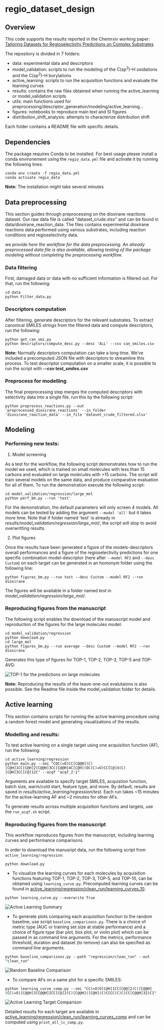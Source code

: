 # regio_dataset_design

## Overview
This code supports the results reported in the Chemrxiv working paper: [Tailoring Datasets for Regioselectivity Predictions on Complex Substrates](https://chemrxiv.org/engage/chemrxiv/article-details/670af7ffcec5d6c142f850d3)

The repository is divided in 7 folders:
 - data:                          experimental data and descriptors
 - model_validation:              scripts to run the modeling of the C(sp<sup>3</sup>)–H oxidations and the C(sp<sup>2</sup>)–H borylations
 - active_learning:               scripts to run the acquisition functions and evaluate the learning curves
 - results:                       contains the raw files obtained when running the active_learning or model_validation scripts
 - utils:                         main functions used for preprocessing/descriptor_generation/modeling/active_learning...
 - figures:                       notebooks to reproduce main text and SI figures
 - distribution_shift_analysis:   attempts to characterize distribution shift

Each folder contains a README file with specific details.

## Dependencies

The package requires Conda to be installed.
For best usage please install a conda environement using the ```regio_data.yml``` file and activate it by running the following lines:

```
conda env create -f regio_data.yml
conda activate regio_data
```

**Note:** The installation might take several minutes

## Data preprocessing

This section guides through preprocessing on the dioxirane reactions dataset.
Our raw data file is called "dataset_crude.xlsx" and can be found in data/dioxirane_reaction_data. The files contains experimental dioxirane reactions data performed using various substrates, including reaction conditions and regioselectivity data.

*we provide here the workflow for the data preprocessing. An already preprocessed data file is also available, allowing testing of the package modeling without completing the preprocessing workflow.* 

### Data filtering

First, damaged data or data with no sufficient information is filtered out. For that, run the following:
```
cd data
python Filter_data.py
```

### Descriptors computation
After filtering, generate descriptors for the relevant substrates. To extract canonical SMILES strings from the filtered data and compute descriptors, run the following:

```
python get_can_smi.py
python descriptors/compute_desc.py --desc 'ALL' --csv can_smiles.csv
```
**Note:** Normally descriptors computation can take a long time. We’ve included a precomputed JSON file with descriptors to streamline this process. To test descriptor computation on a smaller scale, it is possible to run the script with ***--csv test_smiles.csv***

### Preprocess for modelling
The final preprocessing step merges the computed descriptors with selectivity data into a single file. run this by the following script:
```
python preprocess_reactions.py --out 'preprocessed_dioxirane_reactions' --in_folder 'dioxirane_reaction_data' --in_file 'dataset_crude_filtered.xlsx'
```

## Modeling

### Performing new tests:

1. Model screening

As a test for the workflow, the following script demonstrates how to run the model we used, which is trained on small molecules with less than 15 carbons and evaluated on large molecules with >15 carbons. The script will train several models on the same data, and produce comparative evaluation for all of them. To run the demonstration execute the following script:
```
cd model_validation/regression/large_mol
python perf_bm.py --run 'test'
```
For the demonstration, the default parameters will only screen 4 models. All models can be tested by adding the argument ``--model 'all'`` but it takes more time. Note that if folder named 'test' is already in *results/model_validation/regression/large_mol/*, the script will stop to avoid overwritting results.

2. Plot figures
   
Once the results have been generated a figure of the models-descriptors overall performances and a figure of the regioselectivity predictions for one specific combination model-descriptor (here after ``--model RF2`` and ``--desc Custom``) on each target can be generated in an homonym folder using the following line:
```
python figures_bm.py --run test --desc Custom --model RF2 --rxn dioxirane 
```
The figures will be available in a folder named *test* in *model_validation/regression/large_mol/*. 

### Reproducing figures from the manuscript

The following script enables the download of the manuscript model and reproduction of the figures for the large molecules model:

```
cd model_validation/regression
python download.py
cd large_mol 
python figures_bm.py --run average --desc Custom --model RF2 --rxn dioxirane
```   

Generates this type of figures for TOP-1, TOP-2, TOP-3, TOP-5 and TOP-AVG:
       
![TOP-1 for the predictions on large molecules](model_validation/regression/large_mol/dioxirane/average/heatmap_TOP1.png)


**Note:** Reproducing the results of the leave-one-out evalutaions is also possible. See the Readme file inside the model_validation folder for details.


## Active learning

This section contains scripts for running the active learning procedure using a random forest model and generating visualizations of the results.

### Modelling and results:
   
To test active learning on a single target using one acquisition function (AF), run the following:

```
cd active_learning/regression
python main.py --smi "COC(=O)CC[C@@H](C)[C@H]1CC[C@H]2[C@@H]3CC[C@@H]4C[C@H](OC(C)=O)CC[C@]4(C)[C@H]3CC[C@]12C" --acqf "acqf_2-1"
```

Arguments are available to specify target SMILES, acquistion function, batch size, warm/cold start, feature type, and more. By default, results are saved in *results/active_learning/regression/test*. Each run takes ~15 minutes for the active-learning AF and ~2 minutes for other AFs.
         
To generate results across multiple acquisition functions and targets, use the ```run_acqf.sh``` script.

### Reproducing figures from the manuscript

This workflow reproduces figures from the manuscript, including learning curves and performance comparisons.

In order to download the manusript data, run the following script from ```active_learning/regression```:
```
python download.py
```
   
- To visualize the learning curves for each molecules by acquisition functions featuring TOP-1, TOP-2, TOP-3, TOP-5, and TOP-10, can be obtained using ```learning_curve.py```. Precomputed learning curves can be found in [active_learning/regression/clean_run/learning_curves_10](active_learning/regression/clean_run/learning_curves_10).

```
python learning_curve.py --overwrite True
```

![Active Learning Summary](active_learning/regression/clean_run/learning_curves_10/summary_5_CC(=O)O[C@H]1CC[C@@]2(C)[C@@H](CC(=O)[C@@H]3[C@@H]2CC[C@]2(C)[C@@H]([C@H](C)CCCC(C)C)CC[C@@H]32)C1.png) 
         
- To generate plots comparing each acquisition function to the random baseline, use script ```baseline_comparisons.py```. There is a choice of metric type (AUC or training set size at stable performance) and a choice of figure type (bar plot, box plot, or violin plot) which can be passed in as command line arguments. For the metrics, performance threshold, duration and dataset (to remove) can also be specified as command line arguments.

```
python baseline_comparisons.py --path "regression/clean_run" --out "clean_run"
```

![Random Baseline Comparison](active_learning/regression/clean_run/standard_dist_clust-all_metric-SSP_disttype-box.png)
         
- To compare AFs on a same plot for a specific SMILES:

```
python learning_curve_comp.py --smi "CC(=O)O[C@H]1CC[C@@]2(C)[C@@H](CC(=O)[C@@H]3[C@@H]2CC[C@]2(C)[C@@H]([C@H](C)CCCC(C)C)CC[C@@H]32)C1"
```
 
![Active Learning Target Comparison](active_learning/regression/clean_run/learning_curves_comp/lc_comp_tmp_1.png)    

Detailed results for each target are available in [active_learning/regression/clean_run/learning_curves_comp](active_learning/regression/clean_run/learning_curves_comp) and can be computed using ```print_all_lc_comp.py```.


